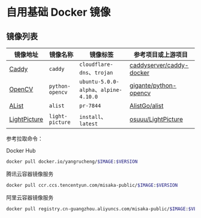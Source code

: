 # 自用基础 Docker 镜像

## 镜像列表

| 镜像地址                                                                           | 镜像名称        | 镜像标签                              | 参考项目或上游项目                                                      |
| ---------------------------------------------------------------------------------- | --------------- | ------------------------------------- | ----------------------------------------------------------------------- |
| [Caddy](https://hub.docker.com/repository/docker/yangrucheng/caddy)                | `caddy`         | `cloudflare-dns`、`trojan`            | [caddyserver/caddy-docker](https://github.com/caddyserver/caddy-docker) |
| [OpenCV](https://hub.docker.com/repository/docker/yangrucheng/python-opencv)       | `python-opencv` | `ubuntu-5.0.0-alpha`、`alpine-4.10.0` | [gigante/python-opencv](https://github.com/gigante/python-opencv)       |
| [AList](https://hub.docker.com/repository/docker/yangrucheng/alist)                | `alist`         | `pr-7844`                             | [AlistGo/alist](https://github.com/AlistGo/alist)                       |
| [LightPicture](https://hub.docker.com/repository/docker/yangrucheng/light-picture) | `light-picture` | `install`、`latest`                   | [osuuu/LightPicture](https://github.com/osuuu/LightPicture)             |

参考拉取命令：

Docker Hub
```bash
docker pull docker.io/yangrucheng/$IMAGE:$VERSION
```

腾讯云容器镜像服务
```bash
docker pull ccr.ccs.tencentyun.com/misaka-public/$IMAGE:$VERSION
```

阿里云容器镜像服务
```bash
docker pull registry.cn-guangzhou.aliyuncs.com/misaka-public/$IMAGE:$VERSION
```